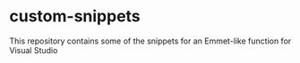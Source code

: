 # custom-snippets
 This repository contains some of the snippets for an Emmet-like function for Visual Studio
